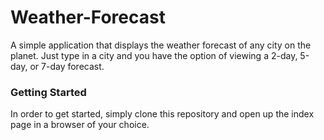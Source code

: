 # Weather-Forecast

 A simple application that displays the weather forecast of any city on the planet. Just type in a city and you have the option of viewing a 2-day, 5-day, or 7-day forecast. 

### Getting Started

In order to get started, simply clone this repository and open up the index page in a browser of your choice. 
